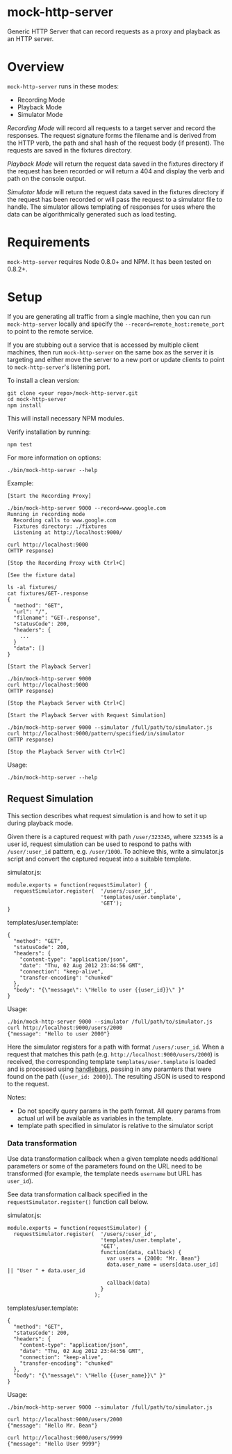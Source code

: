 mock-http-server
================

Generic HTTP Server that can record requests as a proxy and playback as an HTTP server.

Overview
========

`mock-http-server` runs in these modes:

- Recording Mode
- Playback Mode
- Simulator Mode

*Recording Mode* will record all requests to a target server and record the responses.  The 
request signature forms the filename and is derived from the HTTP verb, the path and sha1 hash 
of the request body (if present).  The requests are saved in the fixtures directory.

*Playback Mode* will return the request data saved in the fixtures directory if the request has
been recorded or will return a 404 and display the verb and path on the console output.

*Simulator Mode* will return the request data saved in the fixtures directory if the request has
been recorded or will pass the request to a simulator file to handle.  The simulator allows templating
of responses for uses where the data can be algorithmically generated such as load testing.

Requirements
============

`mock-http-server` requires Node 0.8.0+ and NPM.  It has been tested on 0.8.2+.

Setup
=====

If you are generating all traffic from a single machine, then you can run `mock-http-server` locally
and specify the `--record=remote_host:remote_port` to point to the remote service.

If you are stubbing out a service that is accessed by multiple client machines, then 
run `mock-http-server` on the same box as the server it is targeting and either move the 
server to a new port or update clients to point to `mock-http-server`'s listening port.

To install a clean version:

    git clone <your repo>/mock-http-server.git
    cd mock-http-server
    npm install

This will install necessary NPM modules.

Verify installation by running:

    npm test

For more information on options:

    ./bin/mock-http-server --help

Example:

    [Start the Recording Proxy]

    ./bin/mock-http-server 9000 --record=www.google.com
    Running in recording mode
      Recording calls to www.google.com
      Fixtures directory: ./fixtures
      Listening at http://localhost:9000/
    
    curl http://localhost:9000
    (HTTP response)
    
    [Stop the Recording Proxy with Ctrl+C]
    
    [See the fixture data]

    ls -al fixtures/
    cat fixtures/GET-.response
    {
      "method": "GET",
      "url": "/",
      "filename": "GET-.response",
      "statusCode": 200,
      "headers": {
        ...
      }
      "data": []
    }

    [Start the Playback Server]

    ./bin/mock-http-server 9000
    curl http://localhost:9000
    (HTTP response)

    [Stop the Playback Server with Ctrl+C]

    [Start the Playback Server with Request Simulation]

    ./bin/mock-http-server 9000 --simulator /full/path/to/simulator.js
    curl http://localhost:9000/pattern/specified/in/simulator
    (HTTP response)

    [Stop the Playback Server with Ctrl+C]


Usage:

    ./bin/mock-http-server --help

Request Simulation 
------------------

This section describes what request simulation is and how to set it up during playback mode. 

Given there is a captured request with path `/user/323345`, where `323345` is a user id, request simulation can be used to respond to paths with `/user/:user_id` pattern, e.g. `/user/1000`. To achieve this, write a simulator.js script and convert the captured request into a suitable template.

simulator.js:

    module.exports = function(requestSimulator) {
      requestSimulator.register(  '/users/:user_id', 
                                  'templates/user.template', 
                                  'GET');
    }

templates/user.template:

    {
      "method": "GET",
      "statusCode": 200,
      "headers": {
        "content-type": "application/json",
        "date": "Thu, 02 Aug 2012 23:44:56 GMT",
        "connection": "keep-alive",
        "transfer-encoding": "chunked"
      },
      "body": "{\"message\": \"Hello to user {{user_id}}\" }"
    }

Usage:

    ./bin/mock-http-server 9000 --simulator /full/path/to/simulator.js
    curl http://localhost:9000/users/2000
    {"message": "Hello to user 2000"}


Here the simulator registers for a path with format `/users/:user_id`. When a request that matches this path (e.g. `http://localhost:9000/users/2000`) is received, the corresponding template `templates/user.template` is loaded and is processed using [handlebars](http://handlebarsjs.com/expressions.html), passing in any paramters that were found on the path (`{user_id: 2000}`). The resulting JSON is used to respond to the request.

Notes:

* Do not specify query params in the path format. All query params from actual url will be available as variables in the template.
* template path specified in simulator is relative to the simulator script

### Data transformation

Use data transformation callback when a given template needs additional parameters or some of the parameters found on the URL need to be transformed (for example, the template needs `username` but URL has `user_id`).

See data transformation callback specified in the `requestSimulator.register()` function call below.

simulator.js:

    module.exports = function(requestSimulator) {
      requestSimulator.register(  '/users/:user_id', 
                                  'templates/user.template', 
                                  'GET', 
                                  function(data, callback) {
                                    var users = {2000: "Mr. Bean"}
                                    data.user_name = users[data.user_id] || "User " + data.user_id 

                                    callback(data)
                                  }
                                );


templates/user.template:

    {
      "method": "GET",
      "statusCode": 200,
      "headers": {
        "content-type": "application/json",
        "date": "Thu, 02 Aug 2012 23:44:56 GMT",
        "connection": "keep-alive",
        "transfer-encoding": "chunked"
      },
      "body": "{\"message\": \"Hello {{user_name}}\" }"
    }

Usage:

    ./bin/mock-http-server 9000 --simulator /full/path/to/simulator.js

    curl http://localhost:9000/users/2000
    {"message": "Hello Mr. Bean"}

    curl http://localhost:9000/users/9999
    {"message": "Hello User 9999"}
